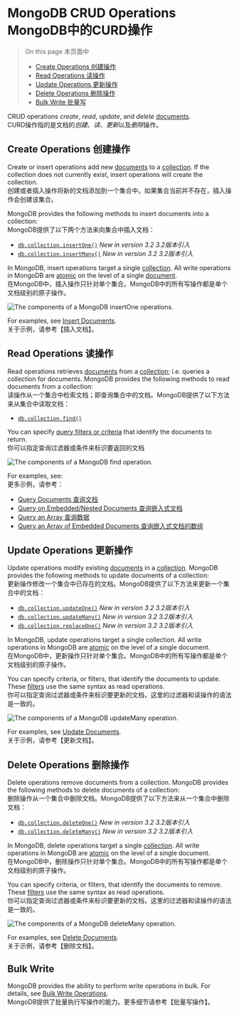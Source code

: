 # MongoDB CRUD Operations MongoDB中的CURD操作

> On this page 本页面中
>
> - [Create Operations 创建操作](https://docs.mongodb.com/manual/crud/#create-operations)
> - [Read Operations 读操作](https://docs.mongodb.com/manual/crud/#read-operations)
> - [Update Operations 更新操作](https://docs.mongodb.com/manual/crud/#update-operations)
> - [Delete Operations 删除操作](https://docs.mongodb.com/manual/crud/#delete-operations)
> - [Bulk Write 批量写](https://docs.mongodb.com/manual/crud/#bulk-write)

CRUD operations *create*, *read*, *update*, and *delete* [documents](https://docs.mongodb.com/manual/core/document/#bson-document-format).<br>CURD操作指的是文档的*创建*、*读*、*更新*以及*删除*操作。

## Create Operations 创建操作

Create or insert operations add new [documents](https://docs.mongodb.com/manual/core/document/#bson-document-format) to a [collection](https://docs.mongodb.com/manual/core/databases-and-collections/#collections). If the collection does not currently exist, insert operations will create the collection.<br>创建或者插入操作将新的文档添加到一个集合中。如果集合当前并不存在，插入操作会创建该集合。

MongoDB provides the following methods to insert documents into a collection:<br>MongoDB提供了以下两个方法来向集合中插入文档：

- [`db.collection.insertOne()`](https://docs.mongodb.com/manual/reference/method/db.collection.insertOne/#db.collection.insertOne) *New in version 3.2* *3.2版本引入*
- [`db.collection.insertMany()`](https://docs.mongodb.com/manual/reference/method/db.collection.insertMany/#db.collection.insertMany) *New in version 3.2* *3.2版本引入*

In MongoDB, insert operations target a single [collection](https://docs.mongodb.com/manual/reference/glossary/#term-collection). All write operations in MongoDB are [atomic](https://docs.mongodb.com/manual/core/write-operations-atomicity/) on the level of a single [document](https://docs.mongodb.com/manual/core/document/).<br>在MongoDB中，插入操作只针对单个集合。MongoDB中的所有写操作都是单个文档级别的原子操作。

![The components of a MongoDB insertOne operations.](https://docs.mongodb.com/manual/_images/crud-annotated-mongodb-insertOne.bakedsvg.svg)

For examples, see [Insert Documents](https://docs.mongodb.com/manual/tutorial/insert-documents/).<br>关于示例，请参考【插入文档】。

## Read Operations 读操作

Read operations retrieves [documents](https://docs.mongodb.com/manual/core/document/#bson-document-format) from a [collection](https://docs.mongodb.com/manual/core/databases-and-collections/#collections); i.e. queries a collection for documents. MongoDB provides the following methods to read documents from a collection:<br>读操作从一个集合中检索文档；即查询集合中的文档。MongoDB提供了以下方法来从集合中读取文档：

- [`db.collection.find()`](https://docs.mongodb.com/manual/reference/method/db.collection.find/#db.collection.find)

You can specify [query filters or criteria](https://docs.mongodb.com/manual/tutorial/query-documents/#read-operations-query-argument) that identify the documents to return.<br>你可以指定查询过滤器或条件来标识要返回的文档

![The components of a MongoDB find operation.](https://docs.mongodb.com/manual/_images/crud-annotated-mongodb-find.bakedsvg.svg)

For examples, see:<br>更多示例，请参考：

- [Query Documents 查询文档](https://docs.mongodb.com/manual/tutorial/query-documents/)
- [Query on Embedded/Nested Documents 查询嵌入式文档](https://docs.mongodb.com/manual/tutorial/query-embedded-documents/)
- [Query an Array 查询数据](https://docs.mongodb.com/manual/tutorial/query-arrays/)
- [Query an Array of Embedded Documents 查询嵌入式文档的数组](https://docs.mongodb.com/manual/tutorial/query-array-of-documents/)

## Update Operations 更新操作

Update operations modify existing [documents](https://docs.mongodb.com/manual/core/document/#bson-document-format) in a [collection](https://docs.mongodb.com/manual/core/databases-and-collections/#collections). MongoDB provides the following methods to update documents of a collection:<br>更新操作修改一个集合中已存在的文档。MongoDB提供了以下方法来更新一个集合中的文档：

- [`db.collection.updateOne()`](https://docs.mongodb.com/manual/reference/method/db.collection.updateOne/#db.collection.updateOne) *New in version 3.2* *3.2版本引入*
- [`db.collection.updateMany()`](https://docs.mongodb.com/manual/reference/method/db.collection.updateMany/#db.collection.updateMany) *New in version 3.2* *3.2版本引入*
- [`db.collection.replaceOne()`](https://docs.mongodb.com/manual/reference/method/db.collection.replaceOne/#db.collection.replaceOne) *New in version 3.2* *3.2版本引入*

In MongoDB, update operations target a single collection. All write operations in MongoDB are [atomic](https://docs.mongodb.com/manual/core/write-operations-atomicity/) on the level of a single document.<br>在MongoDB中，更新操作只针对单个集合。MongoDB中的所有写操作都是单个文档级别的原子操作。

You can specify criteria, or filters, that identify the documents to update. These [filters](https://docs.mongodb.com/manual/core/document/#document-query-filter) use the same syntax as read operations.<br>你可以指定查询过滤器或条件来标识要更新的文档，这里的过滤器和读操作的语法是一致的。

![The components of a MongoDB updateMany operation.](https://docs.mongodb.com/manual/_images/crud-annotated-mongodb-updateMany.bakedsvg.svg)

For examples, see [Update Documents](https://docs.mongodb.com/manual/tutorial/update-documents/).<br>关于示例，请参考【更新文档】。

## Delete Operations 删除操作

Delete operations remove documents from a collection. MongoDB provides the following methods to delete documents of a collection:<br>删除操作从一个集合中删除文档。MongoDB提供了以下方法来从一个集合中删除文档：

- [`db.collection.deleteOne()`](https://docs.mongodb.com/manual/reference/method/db.collection.deleteOne/#db.collection.deleteOne) *New in version 3.2* *3.2版本引入*
- [`db.collection.deleteMany()`](https://docs.mongodb.com/manual/reference/method/db.collection.deleteMany/#db.collection.deleteMany) *New in version 3.2* *3.2版本引入*

In MongoDB, delete operations target a single [collection](https://docs.mongodb.com/manual/reference/glossary/#term-collection). All write operations in MongoDB are [atomic](https://docs.mongodb.com/manual/core/write-operations-atomicity/) on the level of a single document.<br>在MongoDB中，删除操作只针对单个集合。MongoDB中的所有写操作都是单个文档级别的原子操作。

You can specify criteria, or filters, that identify the documents to remove. These [filters](https://docs.mongodb.com/manual/core/document/#document-query-filter) use the same syntax as read operations.<br>你可以指定查询过滤器或条件来标识要更新的文档，这里的过滤器和读操作的语法是一致的。

![The components of a MongoDB deleteMany operation.](https://docs.mongodb.com/manual/_images/crud-annotated-mongodb-deleteMany.bakedsvg.svg)

For examples, see [Delete Documents](https://docs.mongodb.com/manual/tutorial/remove-documents/).<br>关于示例，请参考【删除文档】。

## Bulk Write

MongoDB provides the ability to perform write operations in bulk. For details, see [Bulk Write Operations](https://docs.mongodb.com/manual/core/bulk-write-operations/).<br>MongoDB提供了批量执行写操作的能力。更多细节请参考【批量写操作】。